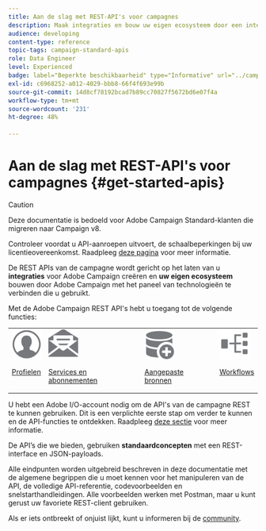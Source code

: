 ```yaml
---
title: Aan de slag met REST-API's voor campagnes
description: Maak integraties en bouw uw eigen ecosysteem door een interface tussen Campaign en een reeks technologieën tot stand te brengen.
audience: developing
content-type: reference
topic-tags: campaign-standard-apis
role: Data Engineer
level: Experienced
badge: label="Beperkte beschikbaarheid" type="Informative" url="../campaign-standard-migration-home.md" tooltip="Beperkt tot gemigreerde gebruikers in Campaign Standard"
exl-id: c6968252-a012-4029-bbb8-66f4f693e99b
source-git-commit: 14d8cf78192bcad7b89cc70827f5672bd6e07f4a
workflow-type: tm+mt
source-wordcount: '231'
ht-degree: 48%

---
```


# Aan de slag met REST-API&#39;s voor campagnes {#get-started-apis}

>[!CAUTION]
>
>Deze documentatie is bedoeld voor Adobe Campaign Standard-klanten die migreren naar Campaign v8.
>
>Controleer voordat u API-aanroepen uitvoert, de schaalbeperkingen bij uw licentieovereenkomst. Raadpleeg [deze pagina](https://helpx.adobe.com/nl/legal/product-descriptions/campaign-standard.html#ITInfrastructureResourcesbyActiveProfilesTiers) voor meer informatie.

De REST APIs van de campagne wordt gericht op het laten van u **integraties** voor Adobe Campaign creëren en **uw eigen ecosysteem** bouwen door Adobe Campaign met het paneel van technologieën te verbinden die u gebruikt.

Met de Adobe Campaign REST API&#39;s hebt u toegang tot de volgende functies:

<table><tr>
 <td valign="top"><a href="retrieving-profiles.md"><img width="60px" alt="voorwaarden" src="assets/icon_profile.svg"/></a><p><a href="retrieving-profiles.md">Profielen</a></p></td>
<td valign="top"><a href="creating-a-service.md"><img width="60px" alt="voorwaarden" src="assets/icon_services.svg"/></a><p><a href="creating-a-service.md">Services en abonnementen</a></p></td>
<td valign="top"><a href="interacting-with-custom-resources.md"><img width="60px" alt="voorwaarden" src="assets/icon_customresources.svg"/></a><p><a href="interacting-with-custom-resources.md">Aangepaste bronnen</a></p></td>
<td valign="top"><a href="controlling-a-workflow.md"><img width="60px" alt="voorwaarden" src="assets/icon_workflows.svg"/></a><p><a href="controlling-a-workflow.md">Workflows</a></p></td>
</tr></table>

U hebt een Adobe I/O-account nodig om de API&#39;s van de campagne REST te kunnen gebruiken. Dit is een verplichte eerste stap om verder te kunnen en de API-functies te ontdekken.
Raadpleeg [deze sectie](setting-up-api-access.md) voor meer informatie.

De API’s die we bieden, gebruiken **standaardconcepten** met een REST-interface en JSON-payloads.

Alle eindpunten worden uitgebreid beschreven in deze documentatie met de algemene begrippen die u moet kennen voor het manipuleren van de API, de volledige API-referentie, codevoorbeelden en snelstarthandleidingen. Alle voorbeelden werken met Postman, maar u kunt gerust uw favoriete REST-client gebruiken.

Als er iets ontbreekt of onjuist lijkt, kunt u informeren bij de [community](https://experienceleaguecommunities.adobe.com/t5/adobe-campaign-standard/ct-p/adobe-campaign-standard-community).
